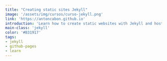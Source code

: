 ```yaml
---
title: "Creating static sites Jekyll"
image: '/assets/img/cursos/curso-jekyll.png'
link: 'https://antoncabon.github.io'
introduction: 'Learn how to create static websites with Jekyll and host directly on Github Pages '
main-class: 'jekyll'
color: '#B31917'
tags:
- jekyll
- github-pages
- learn
---
```


